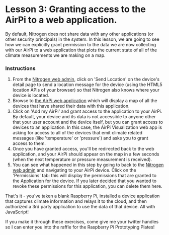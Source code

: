 # Lesson 3: Granting access to the AirPi to a web application.

By default, Nitrogen does not share data with any other applications (or other security principals) in the system. In this lesson, we are going to see how we can explicitly grant permission to the data we are now collecting with our AirPi to a web application that plots the current state of all of the climate measurements we are making on a map.

### Instructions

1. From the [Nitrogen web admin](https://admin.nitrogen.io), click on 'Send Location' on the device's detail page to send a location message for the device (using the HTML5 location APIs of your browser) so that Nitrogen also knows where your device is located.
2. Browse to [the AirPi web application](http://airpi.cloudapp.net/index.html) which will display a map of all the devices that have shared their data with this application.
3. Click on 'Add my AirPi' and grant access to the application to your AirPi. By default, your device and its data is not accessible to anyone other that your user account and the device itself, but you can grant access to devices to an application. In this case, the AirPi Visualization web app is asking for access to all of the devices that emit climate related messages (like 'temperature' or 'pressure') and asks you to grant access to them.
4. Once you have granted access, you'll be redirected back to the web application, and your AirPi should appear on the map in a few seconds (when the next temperature or pressure measurement is received).
5. You can see what happened in this step by going to back to the [Nitrogen web admin](https://admin.nitrogen.io) and navigating to your AirPi device. Click on the 'Permissions' tab: this will display the permissions that are granted to the Application for the device. If you later decided that you wanted to revoke these permissions for this application, you can delete them here.

That's it - you've taken a blank Raspberry Pi, installed a device application that captures climate information and relays it to the cloud, and then authorized a 3rd party application to use the data of that device. All with JavaScript!

If you make it through these exercises, come give me your twitter handles so I can enter you into the raffle for the Raspberry Pi Prototyping Plates!
